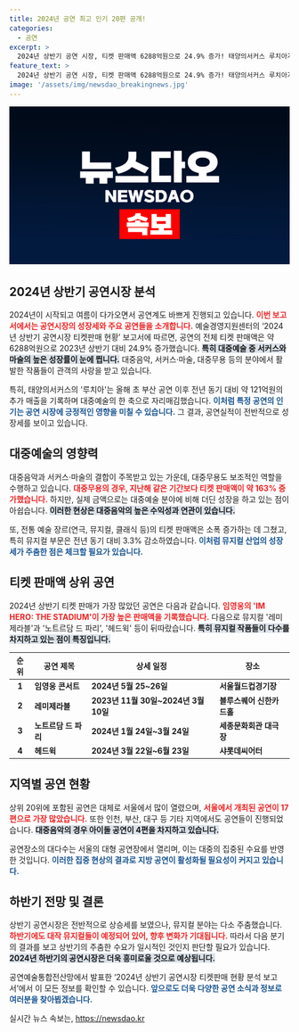 ```yaml
---
title: 2024년 공연 최고 인기 20편 공개!
categories:
  - 공연
excerpt: >
  2024년 상반기 공연 시장, 티켓 판매액 6288억원으로 24.9% 증가! 태양의서커스 루치아가 흥행을 이끌었지만 뮤지컬은 소폭 감소세. 상반기 인기 공연 TOP 20 공개! 클릭해서 자세한 내용 확인하세요!
feature_text: >
  2024년 상반기 공연 시장, 티켓 판매액 6288억원으로 24.9% 증가! 태양의서커스 루치아가 흥행을 이끌었지만 뮤지컬은 소폭 감소세. 상반기 인기 공연 TOP 20 공개! 클릭해서 자세한 내용 확인하세요!
image: '/assets/img/newsdao_breakingnews.jpg'
---
```


<p><img src="/assets/img/newsdao_breakingnews.jpg" alt="ontimetimes 속보" /></p>

<h2 data-ke-size="size26">2024년 상반기 공연시장 분석</h2>

<p><p data-ke-size="size16"></p> 2024년이 시작되고 여름이 다가오면서 공연계도 바쁘게 진행되고 있습니다. <b><span style="color: #ee2323;">이번 보고서에서는 공연시장의 성장세와 주요 공연들을 소개합니다.</span></b> 예술경영지원센터의 ‘2024년 상반기 공연시장 티켓판매 현황’ 보고서에 따르면, 공연의 전체 티켓 판매액은 약 6288억원으로 2023년 상반기 대비 24.9% 증가했습니다. <b><span style="background-color: #21538527;">특히 대중예술 중 서커스와 마술의 높은 성장률이 눈에 띕니다.</span></b> 대중음악, 서커스·마술, 대중무용 등의 분야에서 활발한 작품들이 관객의 사랑을 받고 있습니다.  </p>

<p><p data-ke-size="size16"></p> 특히, 태양의서커스의 '루치아'는 올해 초 부산 공연 이후 전년 동기 대비 약 121억원의 추가 매출을 기록하며 대중예술의 한 축으로 자리매김했습니다. <b><span style="color: #1a5490;">이처럼 특정 공연의 인기는 공연 시장에 긍정적인 영향을 미칠 수 있습니다.</span></b> 그 결과, 공연실적이 전반적으로 성장세를 보이고 있습니다.  </p>

<h2 data-ke-size="size26">대중예술의 영향력</h2>

<p><p data-ke-size="size16"></p> 대중음악과 서커스·마술의 결합이 주목받고 있는 가운데, 대중무용도 보조적인 역할을 수행하고 있습니다. <b><span style="color: #ee2323;">대중무용의 경우, 지난해 같은 기간보다 티켓 판매액이 약 163% 증가했습니다.</span></b> 하지만, 실제 금액으로는 대중예술 분야에 비해 더딘 성장을 하고 있는 점이 아쉽습니다. <b><span style="background-color: #21538527;">이러한 현상은 대중음악의 높은 수익성과 연관이 있습니다.</span></b>  </p>

<p><p data-ke-size="size16"></p> 또, 전통 예술 장르(연극, 뮤지컬, 클래식 등)의 티켓 판매액은 소폭 증가하는 데 그쳤고, 특히 뮤지컬 부문은 전년 동기 대비 3.3% 감소하였습니다. <b><span style="color: #1a5490;">이처럼 뮤지컬 산업의 성장세가 주춤한 점은 체크할 필요가 있습니다.</span></b>  </p>

<h2 data-ke-size="size26">티켓 판매액 상위 공연</h2>

<p><p data-ke-size="size16"></p> 2024년 상반기 티켓 판매가 가장 많았던 공연은 다음과 같습니다. <b><span style="color: #ee2323;">임영웅의 'IM HERO: THE STADIUM'이 가장 높은 판매액을 기록했습니다.</span></b> 다음으로 뮤지컬 '레미제라블'과 '노트르담 드 파리', '헤드윅' 등이 뒤따랐습니다. <b><span style="background-color: #21538527;">특히 뮤지컬 작품들이 다수를 차지하고 있는 점이 특징입니다.</span></b> </p>

<table>
    <thead>
        <tr>
            <th>순위</th>
            <th>공연 제목</th>
            <th>상세 일정</th>
            <th>장소</th>
        </tr>
    </thead>
    <tbody>
        <tr>
            <td style="text-align: center; height: 17px;"><b>1</b></td>
            <td><b>임영웅 콘서트</b></td>
            <td><b>2024년 5월 25~26일</b></td>
            <td><b>서울월드컵경기장</b></td>
        </tr>
        <tr>
            <td style="text-align: center; height: 17px;"><b>2</b></td>
            <td><b>레미제라블</b></td>
            <td><b>2023년 11월 30일~2024년 3월 10일</b></td>
            <td><b>블루스퀘어 신한카드홀</b></td>
        </tr>
        <tr>
            <td style="text-align: center; height: 17px;"><b>3</b></td>
            <td><b>노트르담 드 파리</b></td>
            <td><b>2024년 1월 24일~3월 24일</b></td>
            <td><b>세종문화회관 대극장</b></td>
        </tr>
        <tr>
            <td style="text-align: center; height: 17px;"><b>4</b></td>
            <td><b>헤드윅</b></td>
            <td><b>2024년 3월 22일~6월 23일</b></td>
            <td><b>샤롯데씨어터</b></td>
        </tr>
        <!-- 추가 공연 목록 생략 -->
    </tbody>
</table>

<h2 data-ke-size="size26">지역별 공연 현황</h2>

<p><p data-ke-size="size16"></p> 상위 20위에 포함된 공연은 대체로 서울에서 많이 열렸으며, <b><span style="color: #ee2323;">서울에서 개최된 공연이 17편으로 가장 많았습니다.</span></b> 또한 인천, 부산, 대구 등 기타 지역에서도 공연들이 진행되었습니다. <b><span style="background-color: #21538527;">대중음악의 경우 아이돌 공연이 4편을 차지하고 있습니다.</span></b>  </p>

<p><p data-ke-size="size16"></p> 공연장소의 대다수는 서울의 대형 공연장에서 열리며, 이는 대중의 집중된 수요를 반영한 것입니다. <b><span style="color: #1a5490;">이러한 집중 현상의 결과로 지방 공연이 활성화될 필요성이 커지고 있습니다.</span></b>  </p>

<h2 data-ke-size="size26">하반기 전망 및 결론</h2>

<p><p data-ke-size="size16"></p> 상반기 공연시장은 전반적으로 상승세를 보였으나, 뮤지컬 분야는 다소 주춤했습니다. <b><span style="color: #ee2323;">하반기에도 대작 뮤지컬들이 예정되어 있어, 향후 변화가 기대됩니다.</span></b> 따라서 다음 분기의 결과를 보고 상반기의 주춤한 수요가 일시적인 것인지 판단할 필요가 있습니다. <b><span style="background-color: #21538527;">2024년 하반기의 공연시장은 더욱 흥미로울 것으로 예상됩니다.</span></b>  </p>

<p><p data-ke-size="size16"></p> 공연예술통합전산망에서 발표한 ‘2024년 상반기 공연시장 티켓판매 현황 분석 보고서’에서 이 모든 정보를 확인할 수 있습니다. <b><span style="color: #1a5490;">앞으로도 더욱 다양한 공연 소식과 정보로 여러분을 찾아뵙겠습니다.</span></b></p>
실시간 뉴스 속보는, <a href="https://newsdao.kr" rel="dofollow">https://newsdao.kr</a>


